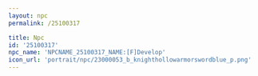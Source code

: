 ```yaml
---
layout: npc
permalink: /25100317

title: Npc
id: '25100317'
npc_name: 'NPCNAME_25100317_NAME:[F]Develop'
icon_url: 'portrait/npc/23000053_b_knighthollowarmorswordblue_p.png'
---
```


